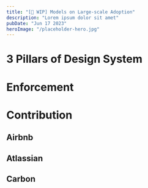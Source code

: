 ```yaml
---
title: "[🚧 WIP] Models on Large-scale Adoption"
description: "Lorem ipsum dolor sit amet"
pubDate: "Jun 17 2023"
heroImage: "/placeholder-hero.jpg"
---
```

# 3 Pillars of Design System
# Enforcement
# Contribution
## Airbnb
## Atlassian
## Carbon